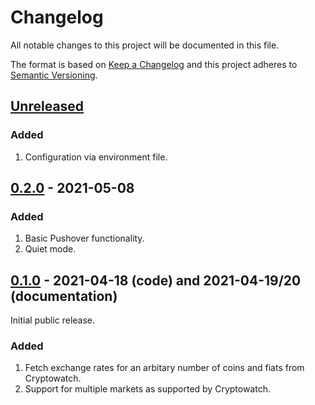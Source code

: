 # Changelog

All notable changes to this project will be documented in this file.

The format is based on [Keep a Changelog](https://keepachangelog.com/en/1.1.0/) and this project adheres to [Semantic Versioning](https://semver.org/spec/v2.0.0.html).

## [Unreleased]

### Added

1. Configuration via environment file.

## [0.2.0] - 2021-05-08

### Added

1. Basic Pushover functionality.
1. Quiet mode.

## [0.1.0] - 2021-04-18 (code) and 2021-04-19/20 (documentation)

Initial public release.

### Added

1. Fetch exchange rates for an arbitary number of coins and fiats from Cryptowatch.
1. Support for multiple markets as supported by Cryptowatch.

[Unreleased]: https://gitlab.com/rbrt-weiler/coinspy/-/compare/0.2.0...master
[0.2.0]: https://gitlab.com/rbrt-weiler/coinspy/-/tree/0.2.0
[0.1.0]: https://gitlab.com/rbrt-weiler/coinspy/-/tree/0.1.0
